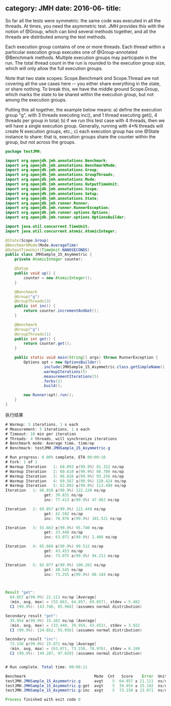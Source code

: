 category: JMH
date: 2016-06-
title:
---

So far all the tests were symmetric: the same code was executed in all the threads.
At times, you need the asymmetric test. JMH provides this with the notion of @Group,
which can bind several methods together, and all the threads are distributed among
the test methods.

Each execution group contains of one or more threads. Each thread within a particular
execution group executes one of @Group-annotated @Benchmark methods. Multiple execution
groups may participate in the run. The total thread count in the run is rounded to the
execution group size, which will only allow the full execution groups.

Note that two state scopes: Scope.Benchmark and Scope.Thread are not covering all
the use cases here -- you either share everything in the state, or share nothing.
To break this, we have the middle ground Scope.Group, which marks the state to be
shared within the execution group, but not among the execution groups.

Putting this all together, the example below means:
 a) define the execution group "g", with 3 threads executing inc(), and 1 thread
    executing get(), 4 threads per group in total;
 b) if we run this test case with 4 threads, then we will have a single execution
    group. Generally, running with 4*N threads will create N execution groups, etc.;
 c) each execution group has one @State instance to share: that is, execution groups
    share the counter within the group, but not across the groups.

```java
package testJMH;

import org.openjdk.jmh.annotations.Benchmark;
import org.openjdk.jmh.annotations.BenchmarkMode;
import org.openjdk.jmh.annotations.Group;
import org.openjdk.jmh.annotations.GroupThreads;
import org.openjdk.jmh.annotations.Mode;
import org.openjdk.jmh.annotations.OutputTimeUnit;
import org.openjdk.jmh.annotations.Scope;
import org.openjdk.jmh.annotations.Setup;
import org.openjdk.jmh.annotations.State;
import org.openjdk.jmh.runner.Runner;
import org.openjdk.jmh.runner.RunnerException;
import org.openjdk.jmh.runner.options.Options;
import org.openjdk.jmh.runner.options.OptionsBuilder;

import java.util.concurrent.TimeUnit;
import java.util.concurrent.atomic.AtomicInteger;

@State(Scope.Group)
@BenchmarkMode(Mode.AverageTime)
@OutputTimeUnit(TimeUnit.NANOSECONDS)
public class JMHSample_15_Asymmetric {
    private AtomicInteger counter;

    @Setup
    public void up() {
        counter = new AtomicInteger();
    }

    @Benchmark
    @Group("g")
    @GroupThreads(3)
    public int inc() {
        return counter.incrementAndGet();
    }

    @Benchmark
    @Group("g")
    @GroupThreads(1)
    public int get() {
        return counter.get();
    }

    public static void main(String[] args) throws RunnerException {
        Options opt = new OptionsBuilder()
                .include(JMHSample_15_Asymmetric.class.getSimpleName())
                .warmupIterations(5)
                .measurementIterations(5)
                .forks(1)
                .build();

        new Runner(opt).run();
    }
}
```
执行结果
```java
# Warmup: 5 iterations, 1 s each
# Measurement: 5 iterations, 1 s each
# Timeout: 10 min per iteration
# Threads: 4 threads, will synchronize iterations
# Benchmark mode: Average time, time/op
# Benchmark: testJMH.JMHSample_15_Asymmetric.g

# Run progress: 0.00% complete, ETA 00:00:10
# Fork: 1 of 1
# Warmup Iteration   1: 68.093 ±(99.9%) 81.322 ns/op
# Warmup Iteration   2: 60.610 ±(99.9%) 88.780 ns/op
# Warmup Iteration   3: 66.626 ±(99.9%) 93.256 ns/op
# Warmup Iteration   4: 69.567 ±(99.9%) 120.424 ns/op
# Warmup Iteration   5: 62.893 ±(99.9%) 113.488 ns/op
Iteration   1: 68.018 ±(99.9%) 122.220 ns/op
                 get: 39.831 ns/op
                 inc: 77.413 ±(99.9%) 47.962 ns/op

Iteration   2: 69.857 ±(99.9%) 121.449 ns/op
                 get: 42.502 ns/op
                 inc: 78.976 ±(99.9%) 101.521 ns/op

Iteration   3: 55.663 ±(99.9%) 95.740 ns/op
                 get: 33.440 ns/op
                 inc: 63.071 ±(99.9%) 2.406 ns/op

Iteration   4: 65.669 ±(99.9%) 99.512 ns/op
                 get: 43.453 ns/op
                 inc: 73.075 ±(99.9%) 94.211 ns/op

Iteration   5: 65.077 ±(99.9%) 108.201 ns/op
                 get: 40.545 ns/op
                 inc: 73.255 ±(99.9%) 80.184 ns/op



Result "get":
  64.857 ±(99.9%) 21.111 ns/op [Average]
  (min, avg, max) = (55.663, 64.857, 69.857), stdev = 5.482
  CI (99.9%): [43.746, 85.968] (assumes normal distribution)

Secondary result "get":
  39.954 ±(99.9%) 15.102 ns/op [Average]
  (min, avg, max) = (33.440, 39.954, 43.453), stdev = 3.922
  CI (99.9%): [24.852, 55.056] (assumes normal distribution)

Secondary result "inc":
  73.158 ±(99.9%) 23.871 ns/op [Average]
  (min, avg, max) = (63.071, 73.158, 78.976), stdev = 6.199
  CI (99.9%): [49.287, 97.029] (assumes normal distribution)


# Run complete. Total time: 00:00:11

Benchmark                              Mode  Cnt   Score    Error  Units
testJMH.JMHSample_15_Asymmetric.g      avgt    5  64.857 ± 21.111  ns/op
testJMH.JMHSample_15_Asymmetric.g:get  avgt    5  39.954 ± 15.102  ns/op
testJMH.JMHSample_15_Asymmetric.g:inc  avgt    5  73.158 ± 23.871  ns/op

Process finished with exit code 0


```
